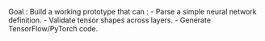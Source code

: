 Goal : Build a working prototype that can :
    - Parse a simple neural network definition. 
    - Validate tensor shapes across layers.
    - Generate TensorFlow/PyTorch code.
